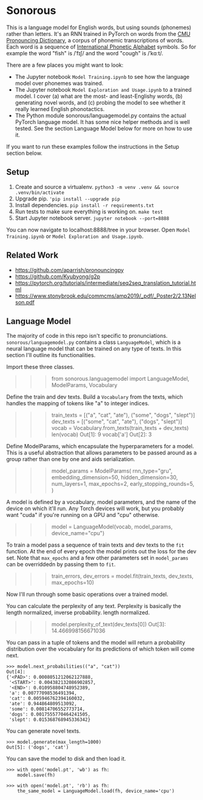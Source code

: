 Sonorous
========
This is a language model for English words, but using sounds (phonemes) rather than letters. It's an RNN trained in PyTorch on words from the [CMU Pronouncing Dictionary](http://www.speech.cs.cmu.edu/cgi-bin/cmudict), a corpus of phonemic transcriptions of words. Each word is a sequence of [International Phonetic Alphabet](https://en.wikipedia.org/wiki/International_Phonetic_Alphabet) symbols. So for example the word "fish" is /ˈfɪʃ/ and the word "cough" is /ˈkɑːt/.

There are a few places you might want to look:
- The Jupyter notebook `Model Training.ipynb` to see how the language model over phonemes was trained.
- The Jupyter notebook `Model Exploration and Usage.ipynb` to a trained model. I cover (a) what are the most- and least-Englishy words, (b) generating novel words, and (c) probing the model to see whether it really learned English phonotactics.
- The Python module sonorous/languagemodel.py contains the actual PyTorch language model. It has some nice helper methods and is well tested. See the section Language Model below for more on how to use it.

If you want to run these examples follow the instructions in the Setup section below.

## Setup ##
1. Create and source a virtualenv. `python3 -m venv .venv && source .venv/bin/activate`
2. Upgrade pip. `'pip install --upgrade pip`
3. Install dependencies. `pip install -r requirements.txt`
4. Run tests to make sure everything is working on. `make test`
5. Start Jupyter notebook server. `jupyter notebook --port=8888`

You can now navigate to localhost:8888/tree in your browser. Open `Model Training.ipynb` or `Model Exploration and Usage.ipynb`.


## Related Work ##
* https://github.com/aparrish/pronouncingpy
* https://github.com/Kyubyong/g2p
* https://pytorch.org/tutorials/intermediate/seq2seq_translation_tutorial.html
* https://www.stonybrook.edu/commcms/amp2019/_pdf/_Poster2/2.13Nelson.pdf


## Language Model ##
The majority of code in this repo isn't specific to pronunciations. `sonorous/languagemodel.py` contains a class `LanguageModel`, which is a neural language model that can be trained on any type of texts. In this section I'll outline its functionalities.

Import these three classes.
>>> from sonorous.languagemodel import LanguageModel, ModelParams, Vocabulary

Define the train and dev texts. Build a `Vocabulary` from the texts, which handles the mapping of tokens like "a" to integer indices.
>>> train_texts = [("a", "cat", "ate"), ("some", "dogs", "slept")]
>>> dev_texts = [("some", "cat", "ate"), ("dogs", "slept")]
>>> vocab = Vocabulary.from_texts(train_texts + dev_texts)
>>> len(vocab)
Out[1]: 9
>>> vocab['a']
Out[2]: 3

Define ModelParams, which encapsulate the hyperparameters for a model. This is a useful abstraction that allows parameters to be passed around as a group rather than one by one and aids serialization.
>>> model_params = ModelParams(
    rnn_type="gru",
    embedding_dimension=50,
    hidden_dimension=30,
    num_layers=1,
    max_epochs=2,
    early_stopping_rounds=5,
)

A model is defined by a vocabulary, model parameters, and the name of the device on which it'll run. Any Torch devices will work, but you probably want "cuda" if you're running on a GPU and "cpu"
otherwise.
>>> model = LanguageModel(vocab, model_params, device_name="cpu")

To train a model pass a sequence of train texts and dev texts to the `fit` function. At the end of every epoch the model prints out the loss for the dev set. Note that `max_epochs` and a few other parameters set in `model_params` can be overriddedn by passing them to `fit`.
>>> train_errors, dev_errors = model.fit(train_texts, dev_texts, max_epochs=10)

Now I'll run through some basic operations over a trained model.

You can calculate the perplexity of any text. Perplexity is basically the length normalized, inverse probability. length normalized.
>>> model.perplexity_of_text(dev_texts[0])
Out[3]: 14.466998156671036

You can pass in a tuple of tokens and the model will return a probability distribution over the vocabulary for its predictions of which token will come next.
```
>>> model.next_probabilities(("a", "cat"))
Out[4]:
{'<PAD>': 0.0008051212062127888,
 '<START>': 0.004382132086902857,
 '<END>': 0.010958804748952389,
 'a': 0.00777098536491394,
 'cat': 0.005946762394160032,
 'ate': 0.944864809513092,
 'some': 0.00814706552773714,
 'dogs': 0.0017555770464241505,
 'slept': 0.015368768945336342}
```

You can generate novel texts.
```
>>> model.generate(max_length=1000)
Out[5]: ('dogs', 'cat')
```

You can save the model to disk and then load it.
```
>>> with open('model.pt', 'wb') as fh:
    model.save(fh)

>>> with open('model.pt', 'rb') as fh:
    the_same_model = LanguageModel.load(fh, device_name='cpu')
```

